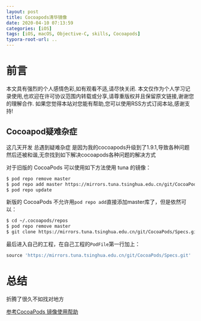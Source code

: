 ```yaml
---
layout: post
title: Cocoapods清华镜像
date: 2020-04-10 07:13:59
categories: [iOS]
tags: [iOS, macOS, Objective-C, skills, Cocoapods]
typora-root-url: ..
---
```



# 前言

本文具有强烈的个人感情色彩,如有观看不适,请尽快关闭. 本文仅作为个人学习记录使用,也欢迎在许可协议范围内转载或分享,请尊重版权并且保留原文链接,谢谢您的理解合作. 如果您觉得本站对您能有帮助,您可以使用RSS方式订阅本站,感谢支持!

## Cocoapod疑难杂症

这几天开发 总遇到疑难杂症 是因为我的cocoapods升级到了1.9.1,导致各种问题 然后还被和谐,无奈找到如下解决cocoapods各种问题的解决方式


对于旧版的 CocoaPods 可以使用如下方法使用 tuna 的镜像：

``` sh
$ pod repo remove master
$ pod repo add master https://mirrors.tuna.tsinghua.edu.cn/git/CocoaPods/Specs.git
$ pod repo update
```

新版的 CocoaPods 不允许用`pod repo add`直接添加master库了，但是依然可以：

``` sh
$ cd ~/.cocoapods/repos 
$ pod repo remove master
$ git clone https://mirrors.tuna.tsinghua.edu.cn/git/CocoaPods/Specs.git master
```

最后进入自己的工程，在自己工程的`PodFile`第一行加上：

``` ruby
source 'https://mirrors.tuna.tsinghua.edu.cn/git/CocoaPods/Specs.git'
```


# 总结


折腾了很久不如找对地方 

[参考CocoaPods 镜像使用帮助](https://mirrors.tuna.tsinghua.edu.cn/help/CocoaPods/)